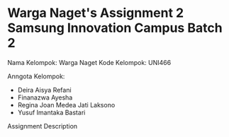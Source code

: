 # Warga Naget's Assignment 2 Samsung Innovation Campus Batch 2
Nama Kelompok: Warga Naget
Kode Kelompok: UNI466

Anngota Kelompok:
- Deira Aisya Refani
- Finanazwa Ayesha
- Regina Joan Medea Jati Laksono
- Yusuf Imantaka Bastari

Assignment Description

